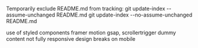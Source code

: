 Temporarily exclude README.md from tracking:
git update-index --assume-unchanged README.md
git update-index --no-assume-unchanged README.md

use of styled components
framer motion
gsap, scrollertrigger
dummy content
not fully responsive design breaks on mobile